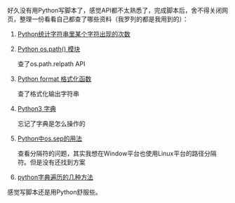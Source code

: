 好久没有用Python写脚本了，感觉API都不太熟悉了，完成脚本后，舍不得关闭网页，整理一份看看自己都查了哪些资料（我罗列的都是我用到的）：

1. [Python统计字符串里某个字符出现的次数](https://blog.csdn.net/xxkkff/article/details/4411441)

2. [Python os.path() 模块](https://www.runoob.com/python/python-os-path.html)
   
   查了os.path.relpath API

3. [Python format 格式化函数](https://www.runoob.com/python/att-string-format.html)
   
   查了格式化输出字符串

4. [Python3 字典](https://www.runoob.com/python3/python3-dictionary.html)
   
   忘记了字典是怎么操作的

5. [Python中os.sep的用法](https://blog.csdn.net/qq_18483627/article/details/105365191)
   
   查看分隔符的问题，其实我想在Window平台也使用Linux平台的路径分隔符。但是没有还找到方案

6. [python字典遍历的几种方法](https://zhuanlan.zhihu.com/p/33033288)


感觉写脚本还是用Python舒服些。